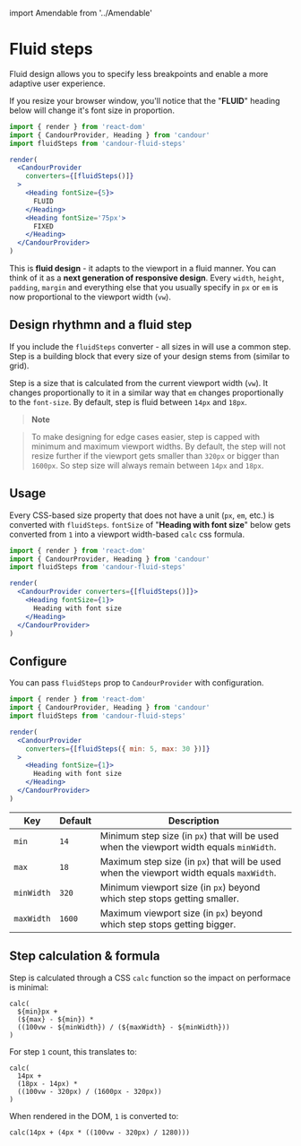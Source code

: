 import Amendable from '../Amendable'

# Fluid steps

Fluid design allows you to specify less breakpoints and enable
a more adaptive user experience.

If you resize your browser window, you'll notice that the "**FLUID**" heading
below will change it's font size in proportion.

```jsx sandbox
import { render } from 'react-dom'
import { CandourProvider, Heading } from 'candour'
import fluidSteps from 'candour-fluid-steps'

render(
  <CandourProvider
    converters={[fluidSteps()]}
  >
    <Heading fontSize={5}>
      FLUID
    </Heading>
    <Heading fontSize='75px'>
      FIXED
    </Heading>
  </CandourProvider>
)
```

This is **fluid design** - it adapts to the viewport in a fluid manner. You can
think of it as a **next generation of responsive design**. Every `width`,
`height`, `padding`, `margin` and everything else that you usually specify in
`px` or `em` is now proportional to the viewport width (`vw`).

## Design rhythmn and a fluid step

If you include the `fluidSteps` converter - all <Amendable /> sizes in will use
a common step. Step is a building block that every size of your design
stems from (similar to grid).

Step is a size that is calculated from the current viewport width
(`vw`). It changes proportionally to it in a similar way that `em` changes
proportionally to the `font-size`. By default, step is fluid between
`14px` and `18px`.

> **Note**

> To make designing for edge cases easier, step is capped with minimum and
maximum viewport widths. By default, the step will not resize further
if the viewport gets smaller than `320px` or bigger than `1600px`.
So step size will always remain between `14px` and `18px`.

## Usage

Every CSS-based size property that does not have a unit (`px`, `em`, etc.)
is converted with `fluidSteps`. `fontSize` of "**Heading with font size**" below
gets converted from `1` into a viewport width-based `calc` css formula.

```jsx sandbox
import { render } from 'react-dom'
import { CandourProvider, Heading } from 'candour'
import fluidSteps from 'candour-fluid-steps'

render(
  <CandourProvider converters={[fluidSteps()]}>
    <Heading fontSize={1}>
      Heading with font size
    </Heading>
  </CandourProvider>
)
```

## Configure

You can pass `fluidSteps` prop to `CandourProvider` with configuration.

```jsx sandbox
import { render } from 'react-dom'
import { CandourProvider, Heading } from 'candour'
import fluidSteps from 'candour-fluid-steps'

render(
  <CandourProvider
    converters={[fluidSteps({ min: 5, max: 30 })]}
  >
    <Heading fontSize={1}>
      Heading with font size
    </Heading>
  </CandourProvider>
)
```

| Key        | Default | Description
| ---        | ---     | ---
| `min`      | `14`    | Minimum step size (in `px`) that will be used when the viewport width equals `minWidth`.
| `max`      | `18`    | Maximum step size (in `px`) that will be used when the viewport width equals `maxWidth`.
| `minWidth` | `320`   | Minimum viewport size (in `px`) beyond which step stops getting smaller.
| `maxWidth` | `1600`  | Maximum viewport size (in `px`) beyond which step stops getting bigger.

## Step calculation & formula

Step is calculated through a CSS `calc` function so the impact on performace
is minimal:

```
calc(
  ${min}px +
  (${max} - ${min}) *
  ((100vw - ${minWidth}) / (${maxWidth} - ${minWidth}))
)
```

For step `1` count, this translates to:
```
calc(
  14px +
  (18px - 14px) *
  ((100vw - 320px) / (1600px - 320px))
)
```


When rendered in the DOM, `1` is converted to:
```
calc(14px + (4px * ((100vw - 320px) / 1280)))
```
